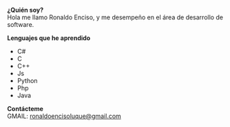 <b>¿Quién soy?</b><br>
  Hola me llamo Ronaldo Enciso, y me desempeño en el área de desarrollo de software.
  
<b>Lenguajes que he aprendido</b>
  - C#
  - C
  - C++
  - Js
  - Python
  - Php
  - Java
  
<b>Contácteme</b><br>
  GMAIL: ronaldoencisoluque@gmail.com
